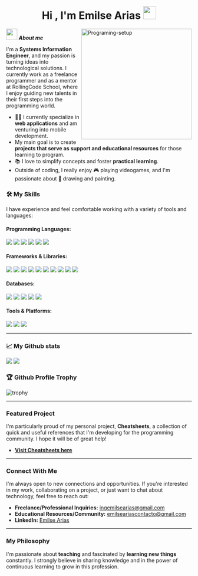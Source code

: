 <h1 align="center"><b>Hi , I'm Emilse Arias </b><img src="https://media.giphy.com/media/hvRJCLFzcasrR4ia7z/giphy.gif" width="35"></h1>
<!--  -->
<img align="right" width=300px alt="Programing-setup" src="https://github.com/user-attachments/assets/50aebe0f-14eb-44cc-9b26-79675d2a1b7b" />

<img src="https://media.giphy.com/media/ObNTw8Uzwy6KQ/giphy.gif" width="30px">&nbsp;***About me***

I'm a **Systems Information Engineer**, and my passion is turning ideas into technological solutions. I currently work as a freelance programmer and as a mentor at RollingCode School, where I enjoy guiding new talents in their first steps into the programming world.

- 👨‍💻 I currently specialize in **web applications** and am venturing into mobile development.
-  My main goal is to create **projects that serve as support and educational resources** for those learning to program.
- 📚 I love to simplify concepts and foster **practical learning**.
- Outside of coding, I really enjoy 🎮 playing videogames, and I'm passionate about 🎨 drawing and painting.

### 🛠️ My Skills

I have experience and feel comfortable working with a variety of tools and languages:

<h4>Programming Languages:</h4>
<span> 
  <img src="https://img.shields.io/badge/c%23-%23239120.svg?style=for-the-badge&logo=csharp&logoColor=white">
  <img src="https://img.shields.io/badge/javascript-%23323330.svg?style=for-the-badge&logo=javascript&logoColor=%23F7DF1E">
  <img src="https://img.shields.io/badge/typescript-%23007ACC.svg?style=for-the-badge&logo=typescript&logoColor=white">
  <img src="https://img.shields.io/badge/html5-%23E34F26.svg?style=for-the-badge&logo=html5&logoColor=white">
  <img src="https://img.shields.io/badge/css3-%231572B6.svg?style=for-the-badge&logo=css3&logoColor=white">
  <img src="https://img.shields.io/badge/Java-ED8B00?style=for-the-badge&logo=java&logoColor=white">
</span>

<h4>Frameworks & Libraries:</h4>
<span> 
  <img src="https://img.shields.io/badge/node.js-6DA55F?style=for-the-badge&logo=node.js&logoColor=white">
  <img src="https://img.shields.io/badge/express.js-%23404d59.svg?style=for-the-badge&logo=express&logoColor=%2361DAFB">
  <img src="https://img.shields.io/badge/react-%2320232a.svg?style=for-the-badge&logo=react&logoColor=%2361DAFB">
  <img src="https://img.shields.io/badge/react_native-%2320232a.svg?style=for-the-badge&logo=react&logoColor=%2361DAFB">
  <img src="https://img.shields.io/badge/Next-black?style=for-the-badge&logo=next.js&logoColor=white">
  <img src="https://img.shields.io/badge/angular-%23DD0031.svg?style=for-the-badge&logo=angular&logoColor=white">
  <img src="https://img.shields.io/badge/.NET-5C2D91?style=for-the-badge&logo=.net&logoColor=white">
  <img src="https://img.shields.io/badge/bootstrap-%238511FA.svg?style=for-the-badge&logo=bootstrap&logoColor=white">
  <img src="https://img.shields.io/badge/tailwindcss-%2338B2AC.svg?style=for-the-badge&logo=tailwind-css&logoColor=white">
  <img src="https://img.shields.io/badge/tailwindcss-%2338B2AC.svg?style=for-the-badge&logo=tailwind-css&logoColor=white">
</span>

<h4>Databases:</h4>
<span> 
  <img src="https://img.shields.io/badge/MongoDB-%234ea94b.svg?style=for-the-badge&logo=mongodb&logoColor=white">
  <img src="https://img.shields.io/badge/Microsoft%20SQL%20Server-CC2927?style=for-the-badge&logo=microsoft%20sql%20server&logoColor=white">
  <img src="ttps://img.shields.io/badge/postgres-%23316192.svg?style=for-the-badge&logo=postgresql&logoColor=white">
  <img src="https://img.shields.io/badge/mysql-4479A1.svg?style=for-the-badge&logo=mysql&logoColor=white">
  <img src="https://img.shields.io/badge/firebase-a08021?style=for-the-badge&logo=firebase&logoColor=ffcd34">
</span>

<h4>Tools & Platforms:</h4>
<span> 
  <img src="https://img.shields.io/badge/git-%23F05033.svg?style=for-the-badge&logo=git&logoColor=white">
  <img src="https://img.shields.io/badge/Notion-%23000000.svg?style=for-the-badge&logo=notion&logoColor=white">
  <img src="https://img.shields.io/badge/jira-%230A0FFF.svg?style=for-the-badge&logo=jira&logoColor=white">
</span>

---
### 📈 My Github stats

[![](https://github-readme-stats.vercel.app/api?username=emiarias&show_icons=true&theme=tokyonight&hide_border=true&locale=en)](https://github.com/emiarias)
[![](https://github-readme-streak-stats.herokuapp.com/?user=emiarias&theme=tokyonight&hide_border=true)](https://git.io/emiarias)


### 🏆 Github Profile Trophy
![trophy](https://github-profile-trophy.vercel.app/?username=emiarias&theme=dracula&no-frame=true)

---

### Featured Project

I'm particularly proud of my personal project, **Cheatsheets**, a collection of quick and useful references that I'm developing for the programming community. I hope it will be of great help!
* [**Visit Cheatsheets here**](https://emiarias.github.io/cheatsheets/index.html)

---

### Connect With Me

I'm always open to new connections and opportunities. If you're interested in my work, collaborating on a project, or just want to chat about technology, feel free to reach out:

* **Freelance/Professional Inquiries:** ingemilsearias@gmail.com
* **Educational Resources/Community:** emilseariascontacto@gmail.com
* **LinkedIn:** [Emilse Arias](https://www.linkedin.com/in/ariasemilseandrea/)

---

### My Philosophy

I'm passionate about **teaching** and fascinated by **learning new things** constantly. I strongly believe in sharing knowledge and in the power of continuous learning to grow in this profession.
